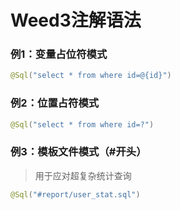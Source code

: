 # Weed3注解语法


### 例1：变量占位符模式
```java
@Sql("select * from where id=@{id}")
```


### 例2：位置占符模式
```java
@Sql("select * from where id=?")
```


### 例3：模板文件模式（\#开头）

> 用于应对超复杂统计查询

```java
@Sql("#report/user_stat.sql")
```